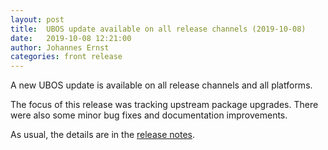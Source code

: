 ```yaml
---
layout: post
title:  UBOS update available on all release channels (2019-10-08)
date:   2019-10-08 12:21:00
author: Johannes Ernst
categories: front release
---
```


A new UBOS update is available on all release channels and all platforms.

The focus of this release was tracking upstream package upgrades. There were also some
minor bug fixes and documentation improvements.

As usual, the details are in the
[release notes](/docs/releases/2019-10-08/release-notes/).
